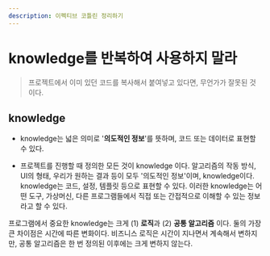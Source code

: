 ```yaml
---
description: 이펙티브 코틀린 정리하기
---
```


# knowledge를 반복하여 사용하지 말라

> 프로젝트에서 이미 있던 코드를 복사해서 붙여넣고 있다면, 무언가가 잘못된 것이다.

## knowledge

- knowledge는 넓은 의미로 '**의도적인 정보**'를 뜻하며, 코드 또는 데이터로 표현할 수 있다.

- 프로젝트를 진행할 때 정의한 모든 것이 knowledge 이다. 알고리즘의 작동 방식, UI의 형태, 우리가 원하는 결과 등이 모두 '의도적인 정보'이며, knowledge이다. knowledge는 코드, 설정, 템플릿 등으로 표현할 수 있다. 이러한 knowledge는 어떤 도구, 가상머신, 다른 프로그램들에서 직접 또는 간접적으로 이해할 수 있는 정보라고 할 수 있다.

프로그램에서 중요한 knowledge는 크게 (1) **로직**과 (2) **공통 알고리즘** 이다. 둘의 가장 큰 차이점은 시간에 따른 변화이다. 비즈니스 로직은 시간이 지나면서 계속해서 변하지만, 공통 알고리즘은 한 번 정의된 이후에는 크게 변하지 않는다.
